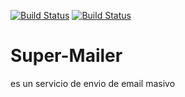 [![Build Status](https://img.shields.io/badge/creado-HTML-red?logo=html5)]()
[![Build Status](https://img.shields.io/badge/creado-PHP-purlple?logo=php)]()


# Super-Mailer
es un servicio de envio de email masivo
